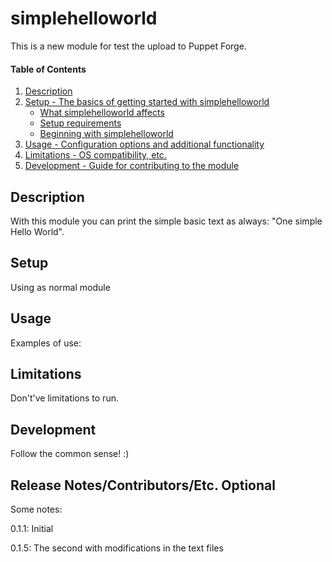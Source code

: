 # simplehelloworld

This is a new module for test the upload to Puppet Forge.


#### Table of Contents

1. [Description](#description)
2. [Setup - The basics of getting started with simplehelloworld](#setup)
    * [What simplehelloworld affects](#what-simplehelloworld-affects)
    * [Setup requirements](#setup-requirements)
    * [Beginning with simplehelloworld](#beginning-with-simplehelloworld)
3. [Usage - Configuration options and additional functionality](#usage)
4. [Limitations - OS compatibility, etc.](#limitations)
5. [Development - Guide for contributing to the module](#development)

## Description

With this module you can print the simple basic text as always: "One simple Hello World".


## Setup

Using as normal module

## Usage

Examples of use:


## Limitations

Don't've limitations to run.

## Development

Follow the common sense! :)

## Release Notes/Contributors/Etc. **Optional**

Some notes:

0.1.1: Initial

0.1.5: The second with modifications in the text files
